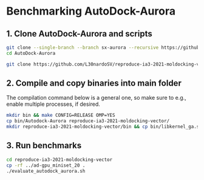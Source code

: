 # Benchmarking AutoDock-Aurora

## 1. Clone AutoDock-Aurora and scripts

```bash
git clone --single-branch --branch sx-aurora --recursive https://github.com/esa-tu-darmstadt/AutoDock-Aurora.git
cd AutoDock-Aurora

git clone https://github.com/L30nardoSV/reproduce-ia3-2021-moldocking-vector.git
```

## 2. Compile and copy binaries into main folder

The compilation command below is a general one, so make sure to e.g., enable multiple processes, if desired.

```bash
mkdir bin && make CONFIG=RELEASE OMP=YES
cp bin/Autodock-Aurora reproduce-ia3-2021-moldocking-vector/
mkdir reproduce-ia3-2021-moldocking-vector/bin && cp bin/libkernel_ga.so reproduce-ia3-2021-moldocking-vector/bin
```

## 3. Run benchmarks

```bash
cd reproduce-ia3-2021-moldocking-vector
cp -rf ../ad-gpu_miniset_20 .
./evaluate_autodock_aurora.sh
```
